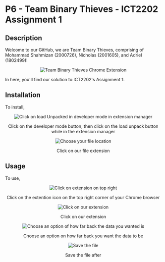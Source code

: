 
__P6 - Team Binary Thieves - ICT2202 Assignment 1__
==

Description
----
Welcome to our GitHub, we are Team Binary Thieves, comprising of Mohammad Shahmizan (2000726), Nicholas (2001605), and Adriel (1802499)!

<p align="center"><img src="https://user-images.githubusercontent.com/71887108/140610344-ca56fcc7-5b8e-430f-80fd-f1f79c7d5f8d.jpg" alt="Team Binary Thieves Chrome Extension"></p>

In here, you'll find our solution to ICT2202's Assignment 1.


Installation
----
To install,
<p align="center"><img src="https://user-images.githubusercontent.com/77711988/140610390-591c1ec1-0175-4372-be6f-473f1179893c.png" alt = "Click on load Unpacked in developer mode in extension manager"></p> 
<p align="center"> Click on the developer mode button, then click on the load unpack button while in the extension manager</p>
<p align="center"><img src="https://user-images.githubusercontent.com/77711988/140610435-b99a7438-322d-4bcf-b73e-2683e015010f.png" alt = "Choose your file location"></p>
<p align="center"> Click on our file extension </p>

Usage
----
To use,
<p align="center"><img src="https://user-images.githubusercontent.com/77711988/140610467-22ed8542-17f7-4fc1-bcdc-e8ca554765d2.png" alt = "Click on extension on top right"></p>
<p align="center">Click on the extention icon on the top right corner of your Chrome browser </p>
<p align="center"><img src="https://user-images.githubusercontent.com/77711988/140610579-8aeccc47-0e7e-4312-b655-494594717bf7.png" alt = "Click on our extension"></p>
<p align="center">Click on our extension </p>
<p align="center"><img src="https://user-images.githubusercontent.com/77711988/140610600-c19c58b9-c750-432a-b5cd-7961ed894bff.png" alt = "Choose an option of how far back the data you wanted is"></p>
<p align="center">Choose an option on how far back you want the data to be</p>
<p align="center"><img src="https://user-images.githubusercontent.com/77711988/140610791-958326cd-4671-4806-92f7-32128b6e2e22.png" alt = "Save the file"></p>
<p align="center">Save the file after</p>

